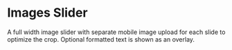 # Images Slider

A full width image slider with separate mobile image upload for each slide to optimize the crop. Optional formatted text is shown as an overlay.
